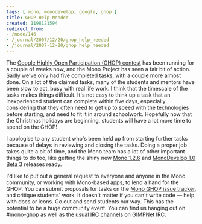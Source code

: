 ```yaml
---
tags: [ mono, monodevelop, google, ghop ]
title: GHOP Help Needed
created: 1198121594
redirect_from:
- /node/146
- /journal/2007/12/20/ghop_help_needed
- /journal/2007-12-20/ghop_help_needed
---
```

The [Google Highly Open Participation (GHOP)
contest](http://code.google.com/opensource/ghop/2007-8) has been running for a
couple of weeks now, and the Mono Project has seen a fair bit of action. Sadly
we've only had five completed tasks, with a couple more almost done. On a lot of
the claimed tasks, many of the students and mentors have been slow to act, busy
with real life work.<!--break--> I think that the timescale of the tasks makes
things difficult. It's not easy to think up a task that an inexperienced student
can complete within five days, especially considering that they often need to
get up to speed with the technologies before starting, and need to fit it in
around schoolwork. Hopefully now that the Christmas holidays are beginning,
students will have a lot more time to spend on the GHOP!

I apologise to any student who's been held up from starting further tasks
because of delays in reviewing and closing the tasks. Doing a proper job takes
quite a bit of time, and the Mono team has a lot of other important things to do
too, like getting the shiny new [Mono
1.2.6](http://www.go-mono.com/archive/1.2.6) and [MonoDevelop 1.0 Beta
3](http://monodevelop.com/Release_notes_for_MonoDevelop_1.0_Beta_3) releases
ready.

I'd like to put out a general request to everyone and anyone in the Mono
community, or working with Mono-based apps, to lend a hand for the GHOP. You can
submit proposals for tasks on the [Mono GHOP issue
tracker](http://code.google.com/p/google-highly-open-participation-mono/issues/list),
and critique students' work. It doesn't matter if you can't write code &mdash;
help with docs or icons. Go out and send students our way. This has the
potential to be a huge community event. You can find us hanging out on #mono-ghop
as well as [the usual IRC channels](http://www.mono-project.com/IRC)
on GIMPNet IRC.

